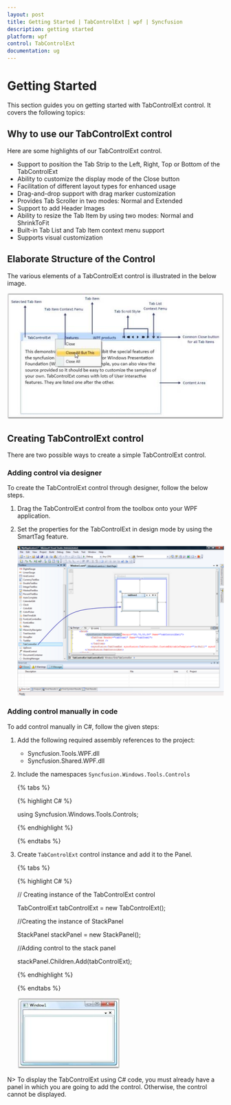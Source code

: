 ```yaml
---
layout: post
title: Getting Started | TabControlExt | wpf | Syncfusion
description: getting started
platform: wpf
control: TabControlExt
documentation: ug
---
```


# Getting Started

This section guides you on getting started with TabControlExt control. It covers the following topics:

## Why to use our TabControlExt control

Here are some highlights of our TabControlExt control.

* Support to position the Tab Strip to the Left, Right, Top or Bottom of the TabControlExt
* Ability to customize the display mode of the Close button
* Facilitation of different layout types for enhanced usage
* Drag-and-drop support with drag marker customization
* Provides Tab Scroller in two modes: Normal and Extended
* Support to add Header Images
* Ability to resize the Tab Item by using two modes: Normal and ShrinkToFit
* Built-in Tab List and Tab Item context menu support
* Supports visual customization



## Elaborate Structure of the Control

The various elements of a TabControlExt control is illustrated in the below image.



![](Getting-Started_images/Getting-Started_img1.jpeg)



## Creating TabControlExt control

There are two possible ways to create a simple TabControlExt control.

### Adding control via designer

To create the TabControlExt control through designer, follow the below steps.

1. Drag the TabControlExt control from the toolbox onto your WPF application.

2. Set the properties for the TabControlExt in design mode by using the SmartTag feature.

   ![](Getting-Started_images/Getting-Started_img2.png)

### Adding control manually in code

To add control manually in C#, follow the given steps:

1. Add the following required assembly references to the project:

   * Syncfusion.Tools.WPF.dll
   * Syncfusion.Shared.WPF.dll

2. Include the namespaces `Syncfusion.Windows.Tools.Controls`

   {% tabs %}

   {% highlight C# %}

   using Syncfusion.Windows.Tools.Controls;

   {% endhighlight %}

   {% endtabs %}

3. Create `TabControlExt` control instance and add it to the Panel.

   {% tabs %}

   {% highlight C# %}

   // Creating instance of the TabControlExt control

   TabControlExt tabControlExt = new TabControlExt();

   //Creating the instance of StackPanel

   StackPanel stackPanel = new StackPanel();          

   //Adding control to the stack panel

   stackPanel.Children.Add(tabControlExt); 

   {% endhighlight %}

   {% endtabs %}

   ![](Getting-Started_images/Getting-Started_img3.jpeg)

N> To display the TabControlExt using C# code, you must already have a panel in which you are going to add the control. Otherwise, the control cannot be displayed.
